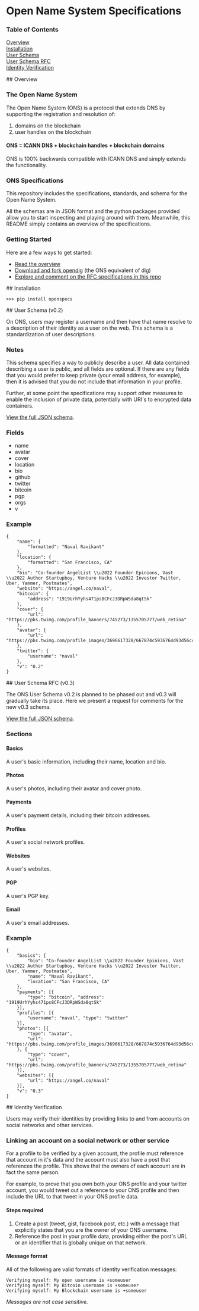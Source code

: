 Open Name System Specifications
=============

### Table of Contents
[Overview](#overview)  
[Installation](#installation)  
[User Schema](#schema)  
[User Schema RFC](#schema-rfc)  
[Identity Verification](#verification)  

<a name="overview"/>
## Overview

### The Open Name System

The Open Name System (ONS) is a protocol that extends DNS by supporting the registration and resolution of:

1. domains on the blockchain
1. user handles on the blockchain

#### ONS = ICANN DNS + blockchain handles + blockchain domains

ONS is 100% backwards compatible with ICANN DNS and simply extends the functionality.

### ONS Specifications

This repository includes the specifications, standards, and schema for the Open Name System.

All the schemas are in JSON format and the python packages provided allow you to start inspecting and playing around with them. Meanwhile, this README simply contains an overview of the specifications.

### Getting Started

Here are a few ways to get started:

+ <a href="https://opennamesystem.org">Read the overview</a>
+ <a href="https://github.com/opennamesystem/openspecs">Download and fork opendig</a>  (the ONS equivalent of dig)
+ <a href="/openspecs/userschema_rfc.py">Explore and comment on the RFC specifications in this repo</a>

<a name="installation"/>
## Installation

    >>> pip install openspecs

<a name="schema"/>
## User Schema (v0.2)

On ONS, users may register a username and then have that name resolve to a description of their identity as a user on the web. This schema is a standardization of user descriptions.

### Notes

This schema specifies a way to publicly describe a user. All data contained describing a user is public, and all fields are optional. If there are any fields that you would prefer to keep private (your email address, for example), then it is advised that you do not include that information in your profile.

Further, at some point the specifications may support other measures to enable the inclusion of private data, potentially with URI's to encrypted data containers.

[View the full JSON schema](/openspecs/userschema.py).

### Fields

+ name
+ avatar
+ cover
+ location
+ bio
+ github
+ twitter
+ bitcoin
+ pgp
+ orgs
+ v

### Example
<pre><code>{
    "name": {
        "formatted": "Naval Ravikant"
    },
    "location": {
        "formatted": "San Francisco, CA"
    },
    "bio": "Co-founder AngelList \\u2022 Founder Epinions, Vast \\u2022 Author Startupboy, Venture Hacks \\u2022 Investor Twitter, Uber, Yammer, Postmates",
    "website": "https://angel.co/naval",
    "bitcoin": {
        "address": "1919UrhYyhs471ps8CFcJ3DRpWSda8qtSk"
    },
    "cover": {
        "url": "https://pbs.twimg.com/profile_banners/745273/1355705777/web_retina"
    },
    "avatar": {
        "url": "https://pbs.twimg.com/profile_images/3696617328/667874c5936764d93d56ccc76a2bcc13.jpeg"
    },
    "twitter": {
        "username": "naval"
    },
    "v": "0.2"
}</code></pre>

<a name="schema-rfc"/>
## User Schema RFC (v0.3)

The ONS User Schema v0.2 is planned to be phased out and v0.3 will gradually take its place. Here we present a request for comments for the new v0.3 schema.

[View the full JSON schema](/openspecs/userschema_rfc.py).

### Sections

#### Basics

A user's basic information, including their name, location and bio.

#### Photos

A user's photos, including their avatar and cover photo.

#### Payments

A user's payment details, including their bitcoin addresses.

#### Profiles

A user's social network profiles.

#### Websites

A user's websites.

#### PGP

A user's PGP key.

#### Email

A user's email addresses.

### Example
<pre><code>{
    "basics": {
        "bio": "Co-founder AngelList \\u2022 Founder Epinions, Vast \\u2022 Author Startupboy, Venture Hacks \\u2022 Investor Twitter, Uber, Yammer, Postmates", 
        "name": "Naval Ravikant", 
        "location": "San Francisco, CA"
    },
    "payments": [{
        "type": "bitcoin", "address": "1919UrhYyhs471ps8CFcJ3DRpWSda8qtSk"
    }],
    "profiles": [{
        "username": "naval", "type": "twitter"
    }],
    "photos": [{
        "type": "avatar",
        "url": "https://pbs.twimg.com/profile_images/3696617328/667874c5936764d93d56ccc76a2bcc13.jpeg"
    }, {
        "type": "cover",
        "url": "https://pbs.twimg.com/profile_banners/745273/1355705777/web_retina"
    }],
    "websites": [{
        "url": "https://angel.co/naval"
    }],
    "v": "0.3"
}</code></pre>

<a name="verification"/>
## Identity Verification

Users may verify their identities by providing links to and from accounts on social networks and other services.

### Linking an account on a social network or other service

For a profile to be verified by a given account, the profile must reference that account in it's data and the account must also have a post that references the profile. This shows that the owners of each account are in fact the same person.

For example, to prove that you own both your ONS profile and your twitter account, you would tweet out a reference to your ONS profile and then include the URL to that tweet in your ONS profile data.

#### Steps required

1. Create a post (tweet, gist, facebook post, etc.) with a message that explicitly states that you are the owner of your ONS username.
2. Reference the post in your profile data, providing either the post's URL or an identifier that is globally unique on that network.

#### Message format

All of the following are valid formats of identity verification messages:

    Verifying myself: My open username is +someuser
    Verifying myself: My Bitcoin username is +someuser
    Verifying myself: My Blockchain username is +someuser

*Messages are not case sensitive.*
